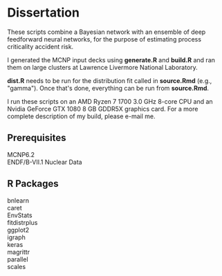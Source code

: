 # Dissertation

These scripts combine a Bayesian network with an ensemble of deep feedforward neural networks, for the purpose of estimating process criticality accident risk.

I generated the MCNP input decks using **generate.R** and **build.R** and ran them on large clusters at Lawrence Livermore National Laboratory.

**dist.R** needs to be run for the distribution fit called in **source.Rmd** (e.g., "gamma"). Once that's done, everything can be run from **source.Rmd**.

I run these scripts on an AMD Ryzen 7 1700 3.0 GHz 8-core CPU and an Nvidia GeForce GTX 1080 8 GB GDDR5X graphics card. For a more complete description of my build, please e-mail me.

## Prerequisites
MCNP6.2  
ENDF/B-VII.1 Nuclear Data

## R Packages
bnlearn  
caret  
EnvStats  
fitdistrplus  
ggplot2  
igraph  
keras  
magrittr  
parallel  
scales  
